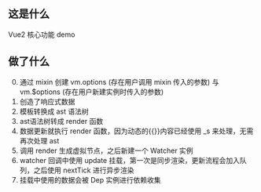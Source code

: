 <!--
 * @Author: wt
 * @Date: 2022-04-02 23:33:14
 * @LastEditTime: 2022-04-05 01:32:50
 * @Description: 
-->

## 这是什么

Vue2 核心功能 demo

## 做了什么
0. 通过 mixin 创建 vm.options (存在用户调用 mixin 传入的参数) 与 vm.$options (存在用户新建实例时传入的参数) 
1. 创造了响应式数据
2. 模板转换成 ast 语法树
3. ast语法树转成 render 函数
4. 数据更新就执行 render 函数，因为动态的{{}}内容已经使用 _s 来处理，无需再次处理 ast
5. 调用 render 生成虚拟节点，之后新建一个 Watcher 实例
6. watcher 回调中使用 update 挂载，第一次是同步渲染，更新流程会加入队列，之后使用 nextTick 进行异步渲染
7. 挂载中使用的数据会被 Dep 实例进行依赖收集